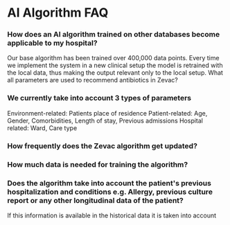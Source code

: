 # AI Algorithm FAQ

### How does an AI algorithm trained on other databases become applicable to my hospital?
Our base algorithm has been trained over 400,000 data points. Every time we implement the system in a new clinical setup the model is retrained with the local data, thus making the output relevant only to the local setup.
What all parameters are used to recommend antibiotics in Zevac?

### We currently take into account 3 types of parameters
Environment-related: Patients place of residence
Patient-related: Age, Gender, Comorbidities, Length of stay, Previous admissions
Hospital related: Ward, Care type


### How frequently does the Zevac algorithm get updated?

### How much data is needed for training the algorithm?

### Does the algorithm take into account the patient's previous hospitalization and conditions e.g. Allergy, previous culture report or any other longitudinal data of the patient?
If this information is available in the historical data it is taken into account
